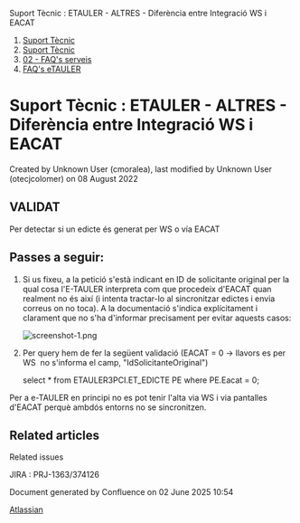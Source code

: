Suport Tècnic : ETAULER - ALTRES - Diferència entre Integració WS i EACAT  

1.  [Suport Tècnic](index.html)
2.  [Suport Tècnic](13893782.html)
3.  [02 - FAQ's serveis](26313393.html)
4.  [FAQ's eTAULER](28705565.html)

Suport Tècnic : ETAULER - ALTRES - Diferència entre Integració WS i EACAT
=========================================================================

Created by Unknown User (cmoralea), last modified by Unknown User (otecjcolomer) on 08 August 2022

VALIDAT
-------

Per detectar si un edicte és generat per WS o vía EACAT

Passes a seguir:
----------------

  

1.  Si us fixeu, a la petició s'està indicant en ID de solicitante original per la qual cosa l'E-TAULER interpreta com que procedeix d'EACAT quan realment no és així (i intenta tractar-lo al sincronitzar edictes i envia correus on no toca). A la documentació s'indica explícitament i clarament que no s'ha d'informar precisament per evitar aquests casos:
    
    ![screenshot-1.png](https://contacte.aoc.cat/secure/attachment/16824/screenshot-1.png)
    
2.  Per query hem de fer la següent validació (EACAT = 0 → llavors es per WS  no s'informa el camp, "IdSolicitanteOriginal")
    
    select \* from ETAULER3PCI.ET\_EDICTE PE where PE.Eacat = 0;
    

  

Per a e-TAULER en principi no es pot tenir l'alta via WS i via pantalles d'EACAT perquè ambdós entorns no se sincronitzen.

Related articles
----------------

  

Related issues

JIRA : PRJ-1363/374126 

Document generated by Confluence on 02 June 2025 10:54

[Atlassian](http://www.atlassian.com/)